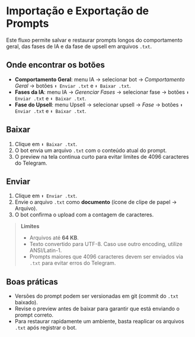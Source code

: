 # Importação e Exportação de Prompts

Este fluxo permite salvar e restaurar prompts longos do comportamento geral, das fases de IA e da fase de upsell em arquivos `.txt`.

## Onde encontrar os botões

- **Comportamento Geral**: menu IA → selecionar bot → *Comportamento Geral* → botões `⬆️ Enviar .txt` e `⬇️ Baixar .txt`.
- **Fases da IA**: menu IA → *Gerenciar Fases* → selecionar fase → botões `⬆️ Enviar .txt` e `⬇️ Baixar .txt`.
- **Fase do Upsell**: menu Upsell → selecionar upsell → *Fase* → botões `⬆️ Enviar .txt` e `⬇️ Baixar .txt`.

## Baixar

1. Clique em `⬇️ Baixar .txt`.
2. O bot envia um arquivo `.txt` com o conteúdo atual do prompt.
3. O preview na tela continua curto para evitar limites de 4096 caracteres do Telegram.

## Enviar

1. Clique em `⬆️ Enviar .txt`.
2. Envie o arquivo `.txt` como **documento** (ícone de clipe de papel → Arquivo).
3. O bot confirma o upload com a contagem de caracteres.

> **Limites**
> - Arquivos até **64 KB**.
> - Texto convertido para UTF-8. Caso use outro encoding, utilize ANSI/Latin-1.
> - Prompts maiores que 4096 caracteres devem ser enviados via `.txt` para evitar erros do Telegram.

## Boas práticas

- Versões do prompt podem ser versionadas em git (commit do `.txt` baixado).
- Revise o preview antes de baixar para garantir que está enviando o prompt correto.
- Para restaurar rapidamente um ambiente, basta reaplicar os arquivos `.txt` após registrar o bot.
